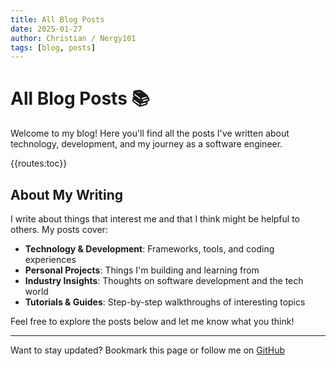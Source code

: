 ```yaml
---
title: All Blog Posts
date: 2025-01-27
author: Christian / Nergy101
tags: [blog, posts]
---
```


# All Blog Posts 📚

Welcome to my blog! Here you'll find all the posts I've written about technology, development, and my journey as a software engineer.

{{routes:toc}}

## About My Writing

I write about things that interest me and that I think might be helpful to others. My posts cover:

- **Technology & Development**: Frameworks, tools, and coding experiences
- **Personal Projects**: Things I'm building and learning from
- **Industry Insights**: Thoughts on software development and the tech world
- **Tutorials & Guides**: Step-by-step walkthroughs of interesting topics

Feel free to explore the posts below and let me know what you think!

---

Want to stay updated? Bookmark this page or follow me on [GitHub](https://github.com/Nergy101)
